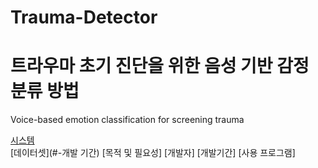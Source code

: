 # Trauma-Detector
# 트라우마 초기 진단을 위한 음성 기반 감정 분류 방법
Voice-based emotion classification for screening trauma

[시스템 ](#-시스템-설명)  
[데이터셋](#-개발 기간)
[목적 및 필요성]
[개발자]
[개발기간]
[사용 프로그램]
